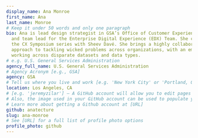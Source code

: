 ```yaml
---
display_name: Ana Monroe
first_name: Ana
last_name: Monroe
# Keep it under 50 words and only one paragraph
bio: Ana is lead design strategist in GSA’s Office of Customer Experience (CX)
  and team lead for the Enterprise Digital Experience (EDX) Team. She co-curates
  the CX Symposium series with Sheev Davé. She brings a highly collaborative
  approach to tackling wicked problems across organizations, with an emphasis on
  working across disparate datasets and data types.
# e.g. U.S. General Services Administration
agency_full_name: U.S. General Services Administration
# Agency Acronym [e.g., GSA]
agency: GSA
# Tell us where you live and work [e.g. 'New York City' or 'Portland, OR']
location: Los Angeles, CA
# [e.g. 'jeremyzilar'] — A GitHub account will allow you to edit pages on Digital.gov.
# Also, the image used in your GitHub account can be used to populate your digital.gov profile photo.
# Learn more about getting a Github account at [URL]
github: anatecture
slug: ana-monroe
# See [URL] for a full list of profile photo options
profile_photo: github
---
```

